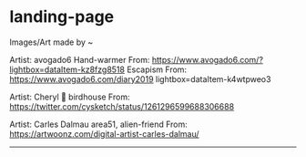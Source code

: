 # landing-page
Images/Art made by ~

Artist: avogado6
Hand-warmer From: https://www.avogado6.com/?lightbox=dataItem-kz8fzg8518
Escapism From: https://www.avogado6.com/diary2019 lightbox=dataItem-k4wtpweo3

Artist: Cheryl 🍡
birdhouse From: https://twitter.com/cysketch/status/1261296599688306688

Artist: Carles Dalmau
area51, alien-friend From: https://artwoonz.com/digital-artist-carles-dalmau/

____________________________________
